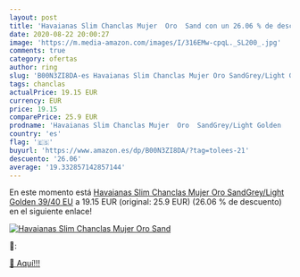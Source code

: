 ```yaml
---
layout: post
title: 'Havaianas Slim Chanclas Mujer  Oro  Sand con un 26.06 % de descuento'
date: 2020-08-22 20:00:27
image: 'https://m.media-amazon.com/images/I/316EMw-cpqL._SL200_.jpg'
comments: true
category: ofertas
author: ring
slug: 'B00N3ZI8DA-es Havaianas Slim Chanclas Mujer Oro SandGrey/Light Golden...'
tags: chanclas
actualPrice: 19.15 EUR
currency: EUR
price: 19.15
comparePrice: 25.9 EUR
prodname: 'Havaianas Slim Chanclas Mujer  Oro  SandGrey/Light Golden   39/40 EU'
country: 'es'
flag: '🇪🇸'
buyurl: 'https://www.amazon.es/dp/B00N3ZI8DA/?tag=tolees-21'
descuento: '26.06'
average: '19.332857142857144'
---
```


En este momento está [Havaianas Slim Chanclas Mujer  Oro  SandGrey/Light Golden   39/40 EU](https://www.amazon.es/dp/B00N3ZI8DA/?tag=tolees-21) a 19.15 EUR (original: 25.9 EUR) (26.06 %  de descuento) en el siguiente enlace!

[![Havaianas Slim Chanclas Mujer  Oro  Sand](https://m.media-amazon.com/images/I/316EMw-cpqL._SL200_.jpg)](https://www.amazon.es/dp/B00N3ZI8DA/?tag=tolees-21)

🔎:


[🛒 Aquí!!!](https://www.amazon.es/dp/B00N3ZI8DA/?tag=tolees-21)
